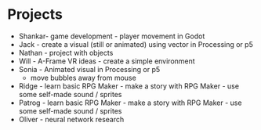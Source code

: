 # Projects

- Shankar- game development - player movement in Godot
- Jack - create a visual (still or animated) using vector in Processing or p5
- Nathan - project with objects
- Will - A-Frame VR ideas - create a simple environment
- Sonia - Animated visual in Processing or p5
  - move bubbles away from mouse
- Ridge - learn basic RPG Maker - make a story with RPG Maker - use some self-made sound / sprites
- Patrog - learn basic RPG Maker - make a story with RPG Maker - use some self-made sound / sprites
- Oliver - neural network research
